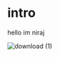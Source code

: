# intro
hello im niraj


![download (1)](https://github.com/nirajkalamkar29/intro/assets/155615440/21482357-383d-4f62-9a8d-696aa520da6f)
